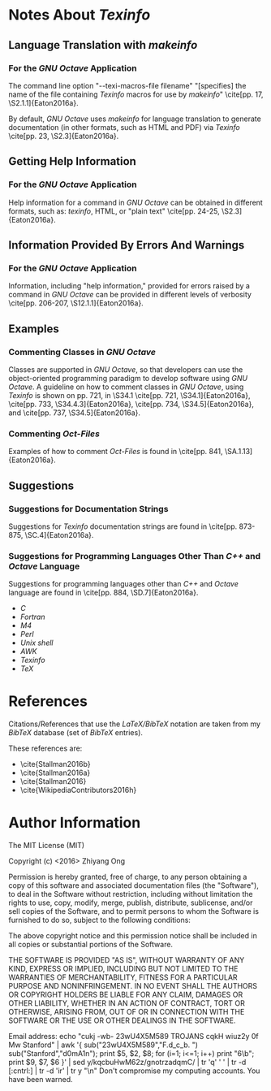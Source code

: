 #	Notes About *Texinfo*

##	Language Translation with *makeinfo*

###	For the *GNU Octave* Application

The command line option "--texi-macros-file filename" "[specifies] 
	the name of the file containing *Texinfo* macros for use
	by *makeinfo*" \cite[pp. 17, \S2.1.1]{Eaton2016a}. 

By default, *GNU Octave* uses *makeinfo* for language translation to
	generate documentation (in other formats, such as HTML and PDF) via *Texinfo* 
	\cite[pp. 23, \S2.3]{Eaton2016a}. 




##	Getting Help Information

###	For the *GNU Octave* Application

Help information for a command in *GNU Octave* can be obtained in
	different formats, such as: *texinfo*, HTML, or "plain text" 
	\cite[pp. 24-25, \S2.3]{Eaton2016a}.





##	Information Provided By Errors And Warnings

###	For the *GNU Octave* Application


Information, including "help information," provided for errors raised
	by a command in *GNU Octave* can be provided in different
	levels of verbosity \cite[pp. 206-207, \S12.1.1]{Eaton2016a}.


##	Examples

###	Commenting Classes in *GNU Octave*

Classes are supported in *GNU Octave*, so that developers can use
	the object-oriented programming paradigm to develop software
	using *GNU Octave*.
A guideline on how to comment classes in *GNU Octave*, using *Texinfo* 
	is shown on pp. 721, in \S34.1 \cite[pp. 721, \S34.1]{Eaton2016a},
	\cite[pp. 733, \S34.4.3]{Eaton2016a}, 
	\cite[pp. 734, \S34.5]{Eaton2016a}, and 
	\cite[pp. 737, \S34.5]{Eaton2016a}.

### Commenting *Oct-Files*

Examples of how to comment *Oct-Files* is found in 
	\cite[pp. 841, \SA.1.13]{Eaton2016a}.


##	Suggestions

###	Suggestions for Documentation Strings

Suggestions for *Texinfo* documentation strings are found in 
	\cite[pp. 873-875, \SC.4]{Eaton2016a}.

###	Suggestions for Programming Languages Other Than *C++* and *Octave* Language

Suggestions for programming languages other than *C++* and 
	*Octave* language are found in \cite[pp. 884, \SD.7]{Eaton2016a}.
- *C*
- *Fortran*
- *M4*
- *Perl*
- *Unix shell*
- *AWK*
- *Texinfo*
- *TeX*






















#	References

Citations/References that use the *LaTeX/BibTeX* notation are taken
	from my *BibTeX* database (set of *BibTeX* entries).

These references are:
+ \cite{Stallman2016b}
+ \cite{Stallman2016a}
+ \cite{Stallman2016}
+ \cite{WikipediaContributors2016h}






#	Author Information

The MIT License (MIT)

Copyright (c) <2016> Zhiyang Ong

Permission is hereby granted, free of charge, to any person obtaining a copy of this software and associated documentation files (the "Software"), to deal in the Software without restriction, including without limitation the rights to use, copy, modify, merge, publish, distribute, sublicense, and/or sell copies of the Software, and to permit persons to whom the Software is furnished to do so, subject to the following conditions:

The above copyright notice and this permission notice shall be included in all copies or substantial portions of the Software.

THE SOFTWARE IS PROVIDED "AS IS", WITHOUT WARRANTY OF ANY KIND, EXPRESS OR IMPLIED, INCLUDING BUT NOT LIMITED TO THE WARRANTIES OF MERCHANTABILITY, FITNESS FOR A PARTICULAR PURPOSE AND NONINFRINGEMENT. IN NO EVENT SHALL THE AUTHORS OR COPYRIGHT HOLDERS BE LIABLE FOR ANY CLAIM, DAMAGES OR OTHER LIABILITY, WHETHER IN AN ACTION OF CONTRACT, TORT OR OTHERWISE, ARISING FROM, OUT OF OR IN CONNECTION WITH THE SOFTWARE OR THE USE OR OTHER DEALINGS IN THE SOFTWARE.

Email address: echo "cukj -wb- 23wU4X5M589 TROJANS cqkH wiuz2y 0f Mw Stanford" | awk '{ sub("23wU4X5M589","F.d_c_b. ") sub("Stanford","d0mA1n"); print $5, $2, $8; for (i=1; i<=1; i++) print "6\b"; print $9, $7, $6 }' | sed y/kqcbuHwM62z/gnotrzadqmC/ | tr 'q' ' ' | tr -d [:cntrl:] | tr -d 'ir' | tr y "\n"		Don't compromise my computing accounts. You have been warned.

